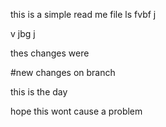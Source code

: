 this is a simple read me file
ls
fvbf j

v jbg j


thes changes were 

#new changes on branch

this is the day

hope this wont cause a problem
